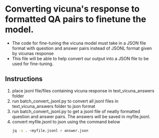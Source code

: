# Converting vicuna's response to formatted QA pairs to finetune the model. 
- The code for fine-tuning the vicuna model must take in a JSON file format with question and answer pairs instead of JSONL format given by vicunas response
- This file will be able to help convert our output into a JSON file to be used for fine-tuning.

## Instructions 
1) place jsonl file/files containing vicuna response in text_vicuna_answers folder
2) run batch_convert_jsonl.py to convert all jsonl files in text_vicuna_answers folder to json format
3) run batch_convert_jsonl.py to get a jsonl file of neatly formatted question and answer pairs. The answers will be saved in myfile.jsonl.
4) convert myfile.jsonl to json using the command below
   ```bash
   jq -s . <myfile.jsonl > answer.json
   ```
